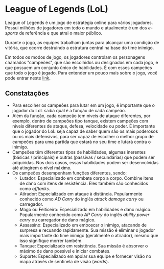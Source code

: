 # League of Legends (LoL)

League of Legends é um jogo de estratégia online para vários jogadores. Possui
milhões de jogadores em todo o mundo e atualmente é um dos _e-sports_ de
referência e que atrai o maior público.

Durante o jogo, as equipes trabalham juntas para alcançar uma condição de
vitória, que ocorre destruindo a estrutura central na base do time inimigo.

Em todos os modos de jogo, os jogadores controlam os personagens chamados
"campeões", que são escolhidos ou designados em cada jogo, e que possuem um
conjunto único de habilidades. É com esses campeões que todo o jogo é jogado.
Para entender um pouco mais sobre o jogo, você pode entrar neste
[link](https://www.leagueoflegends.com/pt-br/how-to-play/).

## Constatações

* Para escolher os campeões para lutar em um jogo, é importante que o jogador do
  LoL saiba qual é a função de cada campeão.
* Além da função, cada campeão tem níveis de ataque diferentes, por exemplo,
  dentro de campeões tipo tanque, existem campeões com níveis diferentes de
  ataque, defesa, velocidade ou poder. É importante que o jogador do LoL seja
  capaz de saber quem são os mais poderosos ou os mais defensivos, para ser
  capaz de escolher o melhor grupo de campeões para uma partida que estará no
  seu time e lutará contra o inimigo.
* Campeões têm diferentes tipos de habilidades, algumas inerentes (básicas /
  principais) e outras (passivas / secundárias) que podem ser adquiridas. Nos
  dois casos, essas habilidades podem ser desenvolvidas até atingirem o nível
  máximo.
* Os campeões desempenham funções diferentes, sendo:
  - Lutador: Especializado em combate corpo a corpo. Combine itens de dano com
    itens de resistência. Eles também são conhecidos como _offtanks_.
  - Atirador: Especializado em ataque à distância. Popularmente conhecido como
    _AD Carry_ do inglês _attack damage carry_ ou carregador.
  - Mago ou Feiticeiro: Especializado em habilidades e dano mágico. Popularmente
    conhecido como _AP Carry_ do inglês _ability power carry_ ou carregador de
    dano mágico.
  - Assassino: Especializado em emboscar o inimigo, atacando de surpresa e
    recuando rapidamente. Sua missão é eliminar o jogador mais importante do
    time inimigo (geralmente o atirador), mesmo que isso signifique morrer
    também.
  - Tanque: Especializado em resistência. Sua missão é absorver o máximo de dano
    possível e iniciar combates.
  - Suporte: Especializado em apoiar sua equipe e fornecer visão no mapa através
    de sentinela de visão (_wards_).
